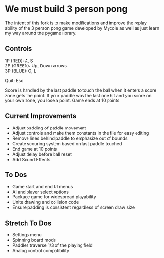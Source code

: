 # We must build 3 person pong

The intent of this fork is to make modifications and improve the replay ability of the 3 person pong game developed by Mycole as well as just learn my way around the pygame library.

## Controls
1P (RED): A, S  
2P (GREEN): Up, Down arrows  
3P (BLUE): O, L  

Quit: Esc

Score is handled by the last paddle to touch the ball when it enters a score zone gets the point. If your paddle was the last one hit and you score on your own zone, you lose a point. Game ends at 10 points

## Current Improvements

 - Adjust padding of paddle movement
 - Adjust controls and make them constants in the file for easy editing
 - Remove lines behind paddle to emphasize out of bounds
 - Create scouring system based on last paddle touched
 - End game at 10 points
 - Adjust delay before ball reset
 - Add Sound Effects
 

## To Dos

 - Game start and end UI menus
 - AI and player select options
 - Package game for widespread playability
 - Unite drawing and collision code
 - Ensure padding is consistent regardless of screen draw size

## Stretch To Dos

 - Settings menu
 - Spinning board mode
 - Paddles traverse 1/3 of the playing field
 - Analog control compatibility 